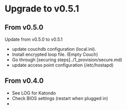 # Upgrade to v0.5.1

## From v0.5.0

Update from v0.5.0 to v0.5.1

 - update couchdb configuration (local.ini).
 - Install encrypted loop file. (Empty Couch)
 - Go through [securing steps]../1_provision/secure.md)
 - update access point configuration (/etc/hostapd)

## From v0.4.0

 - See LOG for Katondo
 - Check BIOS settings (restart when plugged in)
 - 